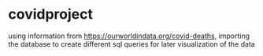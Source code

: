 # covidproject
using information from https://ourworldindata.org/covid-deaths, importing the database to create different sql queries for later visualization of the data 
